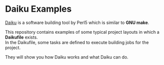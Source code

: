 # Daiku Examples

[Daiku](https://github.com/tokuhirom/Daiku) is a software building tool by Perl5 which is similar to 
**GNU make**.

This repository contains examples of some typical project layouts in which a
**Daikufile** exists.  
In the Daikufile, some tasks are defined to execute building jobs for the project.

They will show you how Daiku works and what Daiku can do.

